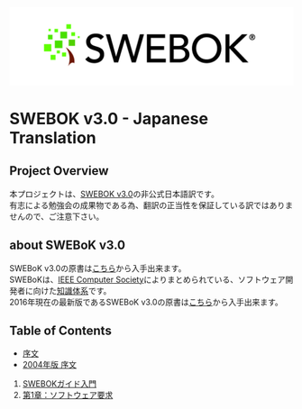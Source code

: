 ![SWEBOK_logo_v2.jpg](./SWEBOK_logo_v2.jpg)

# SWEBOK v3.0 - Japanese Translation

## Project Overview
本プロジェクトは、[SWEBOK v3.0](https://www.computer.org/web/swebok/v3)の非公式日本語訳です。  
有志による勉強会の成果物である為、翻訳の正当性を保証している訳ではありませんので、ご注意下さい。  

## about SWEBoK v3.0
SWEBoK v3.0の原書は[こちら](https://www.computer.org/web/swebok/index)から入手出来ます。  
SWEBoKは、[IEEE Computer Society](https://www.computer.org/web/guest/)によりまとめられている、ソフトウェア開発者に向けた[知識体系](https://ja.wikipedia.org/wiki/%E7%9F%A5%E8%AD%98%E4%BD%93%E7%B3%BB)です。  
2016年現在の最新版であるSWEBoK v3.0の原書は[こちら](https://www.computer.org/web/swebok/index)から入手出来ます。　　

## Table of Contents
 - [序文](/01__FOREWORD.md)
 - [2004年版 序文](/02__FOREWORD_TO_THE_2004_EDITION.md)
 
1. [SWEBOKガイド入門](/chapter0.md)
2. [第1章：ソフトウェア要求](/chapter1.md)